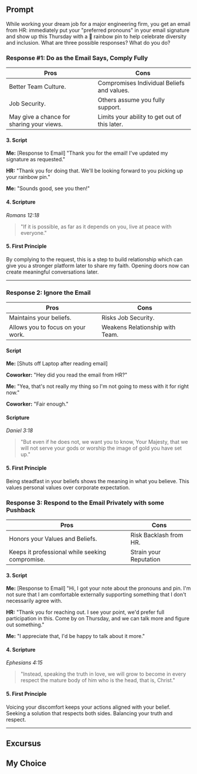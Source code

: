 ## Prompt
While working your dream job for a major engineering firm, you get an email from HR: immediately put your "preferred pronouns" in your email signature and show up this Thursday with a 🌈 rainbow pin to help celebrate diversity and inclusion. What are three possible responses? What do you do?

### Response #1: Do as the Email Says, Comply Fully

| Pros                          | Cons                                   |
|-------------------------------|----------------------------------------|
| Better Team Culture.           | Compromises Individual Beliefs and values.         |
| Job Security.                |   Others assume you fully support.   |
| May give a chance for sharing your views.         | Limits your ability to get out of this later. |


#### 3. Script

**Me:** [Response to Email] "Thank you for the email! I've updated my signature as requested."

**HR:** "Thank you for doing that. We'll be looking forward to you picking up your rainbow pin."

**Me:** "Sounds good, see you then!"


#### 4. Scripture

*Romans 12:18*  
>"If it is possible, as far as it depends on you, live at peace with everyone."

#### 5. First Principle
By complying to the request, this is a step to build relationship which can give you a stronger platform later to share my faith. Opening doors now can create meaningful conversations later.

***
### Response 2: Ignore the Email


| Pros                          | Cons                                   |
|-------------------------------|----------------------------------------|
| Maintains your beliefs. | Risks Job Security.    |
Allows you to focus on your work. | Weakens Relationship with Team.   | 

#### Script

**Me:** [Shuts off Laptop after reading email]

**Coworker:** "Hey did you read the email from HR?"

**Me:** "Yea, that's not really my thing so I'm not going to mess with it for right now."

**Coworker:** "Fair enough."

#### Scripture

*Daniel 3:18* 
>"But even if he does not, we want you to know, Your Majesty, that we will not serve your gods or worship the image of gold you have set up."

#### 5. First Principle
Being steadfast in your beliefs shows the meaning in what you believe. This values personal values over corporate expectation. 

### Response 3: Respond to the Email Privately with some Pushback

| Pros                          | Cons                                   |
|-------------------------------|----------------------------------------|
| Honors your Values and Beliefs.   | Risk Backlash from HR.       |
Keeps it professional while seeking compromise. | Strain your Reputation   | 

#### 3. Script

**Me:** [Response to Email] "Hi, I got your note about the pronouns and pin. I'm not sure that I am comfortable externally supporting something that I don't necessarily agree with.

**HR:** "Thank you for reaching out. I see your point, we'd prefer full participation in this. Come by on Thursday, and we can talk more and figure out something."

**Me:** "I appreciate that, I'd be happy to talk about it more."

#### 4. Scripture

*Ephesians 4:15* 
> "Instead, speaking the truth in love, we will grow to become in every respect the mature body of him who is the head, that is, Christ."

#### 5. First Principle
Voicing your discomfort keeps your actions aligned with your belief. Seeking a solution that respects both sides. Balancing your truth and respect.
***

## Excursus



## My Choice
